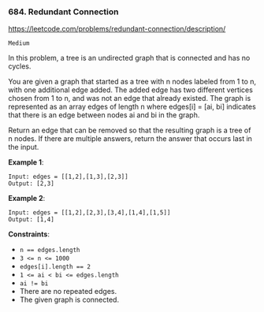 ### 684. Redundant Connection

https://leetcode.com/problems/redundant-connection/description/

`Medium`

In this problem, a tree is an undirected graph that is connected and has no cycles.

You are given a graph that started as a tree with n nodes labeled from 1 to n, with one additional edge added. The added edge has two different vertices chosen from 1 to n, and was not an edge that already existed. The graph is represented as an array edges of length n where edges[i] = [ai, bi] indicates that there is an edge between nodes ai and bi in the graph.

Return an edge that can be removed so that the resulting graph is a tree of n nodes. If there are multiple answers, return the answer that occurs last in the input.

 
**Example 1**:
```
Input: edges = [[1,2],[1,3],[2,3]]
Output: [2,3]
```

**Example 2**:
```
Input: edges = [[1,2],[2,3],[3,4],[1,4],[1,5]]
Output: [1,4]
```

**Constraints**:

* `n == edges.length`
* `3 <= n <= 1000`
* `edges[i].length == 2`
* `1 <= ai < bi <= edges.length`
* `ai != bi`
* There are no repeated edges.
* The given graph is connected.